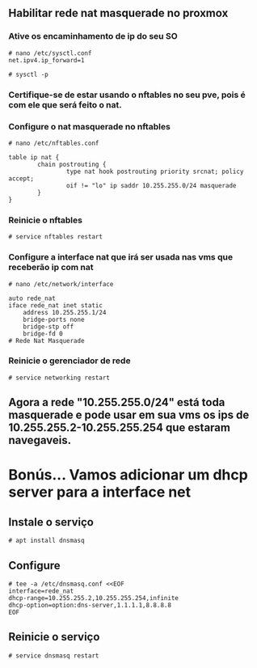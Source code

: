 ## Habilitar rede nat masquerade no proxmox

### Ative os encaminhamento de ip do seu SO
```
# nano /etc/sysctl.conf
net.ipv4.ip_forward=1

# sysctl -p
```

### Certifique-se de estar usando o nftables no seu pve, pois é com ele que será feito o nat.
### Configure o nat masquerade no nftables
```
# nano /etc/nftables.conf

table ip nat {
        chain postrouting {
                type nat hook postrouting priority srcnat; policy accept;
                oif != "lo" ip saddr 10.255.255.0/24 masquerade
        }
}
```

### Reinicie o nftables
```
# service nftables restart
```

### Configure a interface nat que irá ser usada nas vms que receberão ip com nat
```
# nano /etc/network/interface

auto rede_nat
iface rede_nat inet static
	address 10.255.255.1/24
	bridge-ports none
	bridge-stp off
	bridge-fd 0
# Rede Nat Masquerade
```	

### Reinicie o gerenciador de rede
```
# service networking restart
```

## Agora a rede "10.255.255.0/24" está toda masquerade e pode usar em sua vms os ips de 10.255.255.2-10.255.255.254 que estaram navegaveis.


# Bonús... Vamos adicionar um dhcp server para a interface net
## Instale o serviço

```
# apt install dnsmasq
```

## Configure

```
# tee -a /etc/dnsmasq.conf <<EOF
interface=rede_nat
dhcp-range=10.255.255.2,10.255.255.254,infinite
dhcp-option=option:dns-server,1.1.1.1,8.8.8.8
EOF
```

## Reinicie o serviço

```
# service dnsmasq restart
